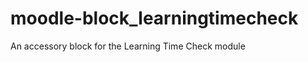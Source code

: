 moodle-block_learningtimecheck
==============================

An accessory block for the Learning Time Check module
